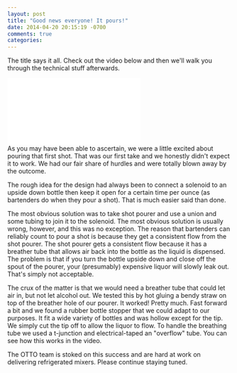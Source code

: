 ```yaml
---
layout: post
title: "Good news everyone! It pours!"
date: 2014-04-20 20:15:19 -0700
comments: true
categories: 
---
```


The title says it all. Check out the video below and then we'll walk you through the technical stuff afterwards.

<div class='embed-container'>
<iframe src="//www.youtube.com/embed/liqCEJRP9Pk" frameborder="0" allowfullscreen></iframe>
</div>
<!--more-->
As you may have been able to ascertain, we were a little excited about pouring that first shot. That was our first take and we honestly didn't expect it to work. We had our fair share of hurdles and were totally blown away by the outcome.

The rough idea for the design had always been to connect a solenoid to an upside down bottle then keep it open for a certain time per ounce (as bartenders do when they pour a shot). That is much easier said than done.

The most obvious solution was to take shot pourer and use a union and some tubing to join it to the solenoid. The most obvious solution is usually wrong, however,  and this was no exception. The reason that bartenders can reliably count to pour a shot is because they get a consistent flow from the shot pourer. The shot pourer gets a consistent flow because it has a breather tube that allows air back into the bottle as the liquid is dispensed. The problem is that if you turn the bottle upside down and close off the spout of the pourer, your (presumably) expensive liquor will slowly leak out. That's simply not acceptable.

The crux of the matter is that we would need a breather tube that could let air in, but not let alcohol out. We tested this by hot gluing a bendy straw on top of the breather hole of our pourer. It worked! Pretty much. Fast forward a bit and we found a rubber bottle stopper that we could adapt to our purposes. It fit a wide variety of bottles and was hollow except for the tip. We simply cut the tip off to allow the liquor to flow. To handle the breathing tube we used a t-junction and electrical-taped an "overflow" tube. You can see how this works in the video.

The OTTO team is stoked on this success and are hard at work on delivering refrigerated mixers. Please continue staying tuned.
